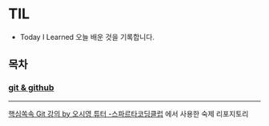 # TIL

- Today I Learned 오늘 배운 것을 기록합니다.

## 목차

### [git & github](/git-and-gihub/)

---

[핵심쏙속 Git 강의 by 오시영 튜터 -스파르타코딩클럽](https://spartacodingclub.kr/online/git) 에서 사용한 숙제 리포지토리
